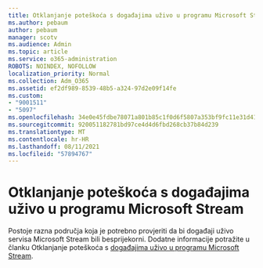 ```yaml
---
title: Otklanjanje poteškoća s događajima uživo u programu Microsoft Stream
ms.author: pebaum
author: pebaum
manager: scotv
ms.audience: Admin
ms.topic: article
ms.service: o365-administration
ROBOTS: NOINDEX, NOFOLLOW
localization_priority: Normal
ms.collection: Adm_O365
ms.assetid: ef2df989-8539-48b5-a324-97d2e09f14fe
ms.custom:
- "9001511"
- "5097"
ms.openlocfilehash: 34e0e45fdbe78071a801b85c1f0d6f5807a353bf9fc11e31d412fe662438c630
ms.sourcegitcommit: 920051182781bd97ce4d4d6fbd268cb37b84d239
ms.translationtype: MT
ms.contentlocale: hr-HR
ms.lasthandoff: 08/11/2021
ms.locfileid: "57894767"
---
```

# <a name="troubleshooting-live-events-in-microsoft-stream"></a>Otklanjanje poteškoća s događajima uživo u programu Microsoft Stream

Postoje razna područja koja je potrebno provjeriti da bi događaji uživo servisa Microsoft Stream bili besprijekorni. Dodatne informacije potražite u članku Otklanjanje poteškoća s [događajima uživo u programu Microsoft Stream](https://docs.microsoft.com/stream/live-event-troubleshooting).
